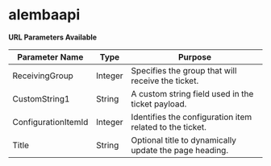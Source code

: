 # alembaapi

**URL Parameters Available**

| Parameter Name  | Type | Purpose |
| ------------- | ------------- |------------- |
| ReceivingGroup | Integer  |Specifies the group that will receive the ticket. |
| CustomString1  | String | A custom string field used in the ticket payload.|
| ConfigurationItemId  | Integer | Identifies the configuration item related to the ticket.|
| Title  | String | Optional title to dynamically update the page heading.|

			
